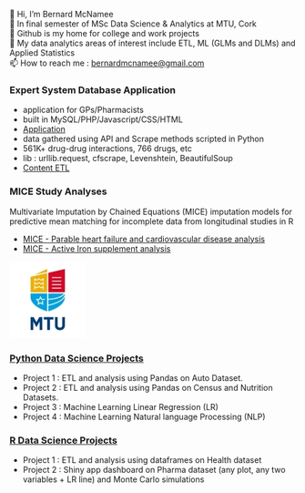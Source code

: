 👋 Hi, I’m Bernard McNamee<br>
🌱 In final semester of MSc Data Science & Analytics at MTU, Cork<br>
👀 Github is my home for college and work projects<br>
💞️ My data analytics areas of interest include ETL, ML (GLMs and DLMs) and Applied Statistics<br>
📫 How to reach me : <a href="mailto:bernardmcnamee@gmail.com">bernardmcnamee@gmail.com</a><br>


### Expert System Database Application
- application for GPs/Pharmacists
- built in MySQL/PHP/Javascript/CSS/HTML
- [Application](https://github.com/bjmcnamee/Compass_App_Dev)
- data gathered using API and Scrape methods scripted in Python
- 561K+ drug-drug interactions, 766 drugs, etc
- lib : urllib.request, cfscrape, Levenshtein, BeautifulSoup
- [Content ETL](https://github.com/bjmcnamee/Compass_Content_ETL)

### MICE Study Analyses
Multivariate Imputation by Chained Equations (MICE) imputation models for predictive mean matching for incomplete data from longitudinal studies in R
- [MICE - Parable heart failure and cardiovascular disease analysis](https://github.com/bjmcnamee/MICE_Parable)
- [MICE - Active Iron supplement analysis](https://github.com/bjmcnamee/MICE_IronSupplement)



![MTU Logo](/MTU_Logo.jpg)
### [Python Data Science Projects](https://github.com/bjmcnamee/MTU_Python_Projects)
- Project 1 : ETL and analysis using Pandas on Auto Dataset.
- Project 2 : ETL and analysis using Pandas on Census and Nutrition Datasets.
- Project 3 : Machine Learning Linear Regression (LR)
- Project 4 : Machine Learning Natural language Processing (NLP)

### [R Data Science Projects](https://github.com/bjmcnamee/MTU_R_Projects)
- Project 1 : ETL and analysis using dataframes on Health dataset
- Project 2 : Shiny app dashboard on Pharma dataset (any plot, any two variables + LR line) and Monte Carlo simulations

